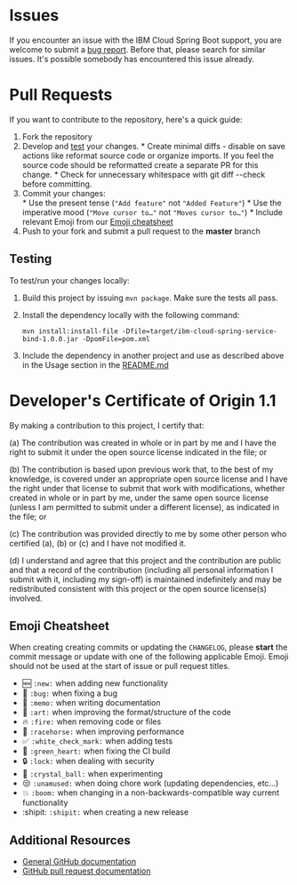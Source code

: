 # Issues

If you encounter an issue with the IBM Cloud Spring Boot support, you are welcome to submit a
[bug report](https://github.com/ibm-developer/ibm-cloud-spring-bind/issues).
Before that, please search for similar issues. It's possible somebody has encountered this issue already.

# Pull Requests

If you want to contribute to the repository, here's a quick guide:
  1. Fork the repository
  2. Develop and [test](#testing) your changes.
    * Create minimal diffs - disable on save actions like reformat source code or organize imports. If you feel the source code should be reformatted create a separate PR for this change.
    * Check for unnecessary whitespace with git diff --check before committing.
  4. Commit your changes:  
    * Use the present tense (`"Add feature"` not `"Added Feature"`)
    * Use the imperative mood (`"Move cursor to…"` not `"Moves cursor to…"`)
    * Include relevant Emoji from our [Emoji cheatsheet](#emoji-cheatsheet)
  5. Push to your fork and submit a pull request to the **master** branch

## Testing

To test/run your changes locally:
1. Build this project by issuing `mvn package`. Make sure the tests all pass.
2. Install the dependency locally with the following command:

   `mvn install:install-file -Dfile=target/ibm-cloud-spring-service-bind-1.0.0.jar -DpomFile=pom.xml`
3. Include the dependency in another project and use as described above in the Usage section in the [README.md](README.md)

# Developer's Certificate of Origin 1.1

By making a contribution to this project, I certify that:

(a) The contribution was created in whole or in part by me and I
   have the right to submit it under the open source license
   indicated in the file; or

(b) The contribution is based upon previous work that, to the best
   of my knowledge, is covered under an appropriate open source
   license and I have the right under that license to submit that
   work with modifications, whether created in whole or in part
   by me, under the same open source license (unless I am
   permitted to submit under a different license), as indicated
   in the file; or

(c) The contribution was provided directly to me by some other
   person who certified (a), (b) or (c) and I have not modified
   it.

(d) I understand and agree that this project and the contribution
   are public and that a record of the contribution (including all
   personal information I submit with it, including my sign-off) is
   maintained indefinitely and may be redistributed consistent with
   this project or the open source license(s) involved.

## Emoji Cheatsheet

When creating creating commits or updating the `CHANGELOG`, please **start** the commit message or update with one of the following applicable Emoji. Emoji should not be used at the start of issue or pull request titles.

* :new: `:new:` when adding new functionality
* :bug: `:bug:` when fixing a bug
* :memo: `:memo:` when writing documentation
* :art: `:art:` when improving the format/structure of the code
* :fire: `:fire:` when removing code or files
* :racehorse: `:racehorse:` when improving performance
* :white_check_mark: `:white_check_mark:` when adding tests
* :green_heart: `:green_heart:` when fixing the CI build
* :lock: `:lock:` when dealing with security
* :crystal_ball: `:crystal_ball:` when experimenting
* :unamused: `:unamused:` when doing chore work (updating dependencies, etc…)
* :boom: `:boom:` when changing in a non-backwards-compatible way current functionality
* :shipit: `:shipit:` when creating a new release

## Additional Resources
+ [General GitHub documentation](https://help.github.com/)
+ [GitHub pull request documentation](https://help.github.com/send-pull-requests/)

[Maven]: https://maven.apache.org/guides/getting-started/maven-in-five-minutes.html
[Gradle]: https://docs.gradle.org/current/userguide/installation.html